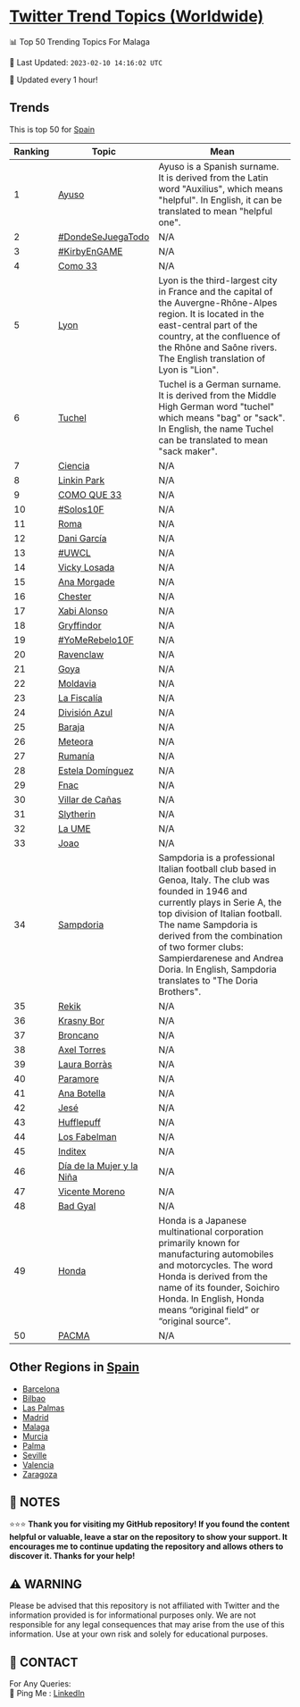 [Twitter Trend Topics (Worldwide)](https://github.com/ErcinDedeoglu/Twitter-Trend-Topics)
==========


📊 Top 50 Trending Topics For Malaga

📆 Last Updated: `2023-02-10 14:16:02 UTC`

🔧 Updated every 1 hour!


## Trends

This is top 50 for [Spain](</Spain>)

| Ranking | Topic | Mean |
| ------- | ------------ | ------------ |
| 1 | [Ayuso](http://twitter.com/search?q=Ayuso) | Ayuso is a Spanish surname. It is derived from the Latin word "Auxilius", which means "helpful". In English, it can be translated to mean "helpful one". |
| 2 | [#DondeSeJuegaTodo](http://twitter.com/search?q=%23DondeSeJuegaTodo) | N/A |
| 3 | [#KirbyEnGAME](http://twitter.com/search?q=%23KirbyEnGAME) | N/A |
| 4 | [Como 33](http://twitter.com/search?q=Como+33) | N/A |
| 5 | [Lyon](http://twitter.com/search?q=Lyon) | Lyon is the third-largest city in France and the capital of the Auvergne-Rhône-Alpes region. It is located in the east-central part of the country, at the confluence of the Rhône and Saône rivers. The English translation of Lyon is "Lion". |
| 6 | [Tuchel](http://twitter.com/search?q=Tuchel) | Tuchel is a German surname. It is derived from the Middle High German word "tuchel" which means "bag" or "sack". In English, the name Tuchel can be translated to mean "sack maker". |
| 7 | [Ciencia](http://twitter.com/search?q=Ciencia) | N/A |
| 8 | [Linkin Park](http://twitter.com/search?q=Linkin+Park) | N/A |
| 9 | [COMO QUE 33](http://twitter.com/search?q=COMO+QUE+33) | N/A |
| 10 | [#Solos10F](http://twitter.com/search?q=%23Solos10F) | N/A |
| 11 | [Roma](http://twitter.com/search?q=Roma) | N/A |
| 12 | [Dani García](http://twitter.com/search?q=Dani+Garc%c3%ada) | N/A |
| 13 | [#UWCL](http://twitter.com/search?q=%23UWCL) | N/A |
| 14 | [Vicky Losada](http://twitter.com/search?q=Vicky+Losada) | N/A |
| 15 | [Ana Morgade](http://twitter.com/search?q=Ana+Morgade) | N/A |
| 16 | [Chester](http://twitter.com/search?q=Chester) | N/A |
| 17 | [Xabi Alonso](http://twitter.com/search?q=Xabi+Alonso) | N/A |
| 18 | [Gryffindor](http://twitter.com/search?q=Gryffindor) | N/A |
| 19 | [#YoMeRebelo10F](http://twitter.com/search?q=%23YoMeRebelo10F) | N/A |
| 20 | [Ravenclaw](http://twitter.com/search?q=Ravenclaw) | N/A |
| 21 | [Goya](http://twitter.com/search?q=Goya) | N/A |
| 22 | [Moldavia](http://twitter.com/search?q=Moldavia) | N/A |
| 23 | [La Fiscalía](http://twitter.com/search?q=La+Fiscal%c3%ada) | N/A |
| 24 | [División Azul](http://twitter.com/search?q=Divisi%c3%b3n+Azul) | N/A |
| 25 | [Baraja](http://twitter.com/search?q=Baraja) | N/A |
| 26 | [Meteora](http://twitter.com/search?q=Meteora) | N/A |
| 27 | [Rumanía](http://twitter.com/search?q=Ruman%c3%ada) | N/A |
| 28 | [Estela Domínguez](http://twitter.com/search?q=Estela+Dom%c3%adnguez) | N/A |
| 29 | [Fnac](http://twitter.com/search?q=Fnac) | N/A |
| 30 | [Villar de Cañas](http://twitter.com/search?q=Villar+de+Ca%c3%b1as) | N/A |
| 31 | [Slytherin](http://twitter.com/search?q=Slytherin) | N/A |
| 32 | [La UME](http://twitter.com/search?q=La+UME) | N/A |
| 33 | [Joao](http://twitter.com/search?q=Joao) | N/A |
| 34 | [Sampdoria](http://twitter.com/search?q=Sampdoria) | Sampdoria is a professional Italian football club based in Genoa, Italy. The club was founded in 1946 and currently plays in Serie A, the top division of Italian football. The name Sampdoria is derived from the combination of two former clubs: Sampierdarenese and Andrea Doria. In English, Sampdoria translates to "The Doria Brothers". |
| 35 | [Rekik](http://twitter.com/search?q=Rekik) | N/A |
| 36 | [Krasny Bor](http://twitter.com/search?q=Krasny+Bor) | N/A |
| 37 | [Broncano](http://twitter.com/search?q=Broncano) | N/A |
| 38 | [Axel Torres](http://twitter.com/search?q=Axel+Torres) | N/A |
| 39 | [Laura Borràs](http://twitter.com/search?q=Laura+Borr%c3%a0s) | N/A |
| 40 | [Paramore](http://twitter.com/search?q=Paramore) | N/A |
| 41 | [Ana Botella](http://twitter.com/search?q=Ana+Botella) | N/A |
| 42 | [Jesé](http://twitter.com/search?q=Jes%c3%a9) | N/A |
| 43 | [Hufflepuff](http://twitter.com/search?q=Hufflepuff) | N/A |
| 44 | [Los Fabelman](http://twitter.com/search?q=Los+Fabelman) | N/A |
| 45 | [Inditex](http://twitter.com/search?q=Inditex) | N/A |
| 46 | [Día de la Mujer y la Niña](http://twitter.com/search?q=D%c3%ada+de+la+Mujer+y+la+Ni%c3%b1a) | N/A |
| 47 | [Vicente Moreno](http://twitter.com/search?q=Vicente+Moreno) | N/A |
| 48 | [Bad Gyal](http://twitter.com/search?q=Bad+Gyal) | N/A |
| 49 | [Honda](http://twitter.com/search?q=Honda) | Honda is a Japanese multinational corporation primarily known for manufacturing automobiles and motorcycles. The word Honda is derived from the name of its founder, Soichiro Honda. In English, Honda means “original field” or “original source”. |
| 50 | [PACMA](http://twitter.com/search?q=PACMA) | N/A |



## Other Regions in [Spain](</Spain>)

* [Barcelona](</Spain/Barcelona.md>)
* [Bilbao](</Spain/Bilbao.md>)
* [Las Palmas](</Spain/Las Palmas.md>)
* [Madrid](</Spain/Madrid.md>)
* [Malaga](</Spain/Malaga.md>)
* [Murcia](</Spain/Murcia.md>)
* [Palma](</Spain/Palma.md>)
* [Seville](</Spain/Seville.md>)
* [Valencia](</Spain/Valencia.md>)
* [Zaragoza](</Spain/Zaragoza.md>)



## 📝 NOTES

⭐⭐⭐ **Thank you for visiting my GitHub repository! If you found the content helpful or valuable, leave a star on the repository to show your support. It encourages me to continue updating the repository and allows others to discover it. Thanks for your help!**


## ⚠️ WARNING

Please be advised that this repository is not affiliated with Twitter and the information provided is for informational purposes only. We are not responsible for any legal consequences that may arise from the use of this information. Use at your own risk and solely for educational purposes.


## 📨 CONTACT

 For Any Queries:  
            🏓 Ping Me : [LinkedIn](https://www.linkedin.com/in/ercindedeoglu/)
